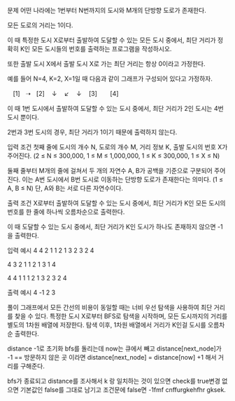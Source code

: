 문제
어떤 나라에는 1번부터 N번까지의 도시와 M개의 단방향 도로가 존재한다.

모든 도로의 거리는 1이다.

이 때 특정한 도시 X로부터 출발하여 도달할 수 있는 모든 도시 중에서, 최단 거리가 정확히 K인 모든 도시들의 번호를 출력하는 프로그램을 작성하시오.

또한 출발 도시 X에서 출발 도시 X로 가는 최단 거리는 항상 0이라고 가정한다.

예를 들어 N=4, K=2, X=1일 때 다음과 같이 그래프가 구성되어 있다고 가정하자.

ㅤ[1]ㅤ➝ㅤ[2]
ㅤ↓ ㅤ↙ ㅤ↓
ㅤ[3] ㅤㅤ[4]

이 때 1번 도시에서 출발하여 도달할 수 있는 도시 중에서, 최단 거리가 2인 도시는 4번 도시 뿐이다.

2번과 3번 도시의 경우, 최단 거리가 1이기 때문에 출력하지 않는다.

입력 조건
첫째 줄에 도시의 개수 N, 도로의 개수 M, 거리 정보 K, 출발 도시의 번호 X가 주어진다. (2 ≤ N ≤ 300,000, 1 ≤ M ≤ 1,000,000, 1 ≤ K ≤ 300,000, 1 ≤ X ≤ N)

둘째 줄부터 M개의 줄에 걸쳐서 두 개의 자연수 A, B가 공백을 기준으로 구분되어 주어진다.
이는 A번 도시에서 B번 도시로 이동하는 단방향 도로가 존재한다는 의미다. (1 ≤ A, B ≤ N)
단, A와 B는 서로 다른 자연수이다.

출력 조건
X로부터 출발하여 도달할 수 있는 도시 중에서, 최단 거리가 K인 모든 도시의 번호를 한 줄에 하나씩 오름차순으로 출력한다.

이 때 도달할 수 있는 도시 중에서, 최단 거리가 K인 도시가 하나도 존재하지 않으면 -1을 출력한다.

입력 예시
4 4 2 1
1 2
1 3
2 3
2 4

4 3 2 1
1 2
1 3
1 4

4 4 1 1
1 2
1 3
2 3
2 4

출력 예시
4
-1
2
3

풀이
그래프에서 모든 간선의 비용이 동일할 때는 너비 우선 탐색을 사용하여 최단 거리를 찾을 수 있다.
특정한 도시 X로부터 BFS로 탐색을 시작하며, 모든 도시까지의 거리를 별도의 1차원 배열에 저장한다.
탐색 이후, 1차원 배열에서 거리가 K인걸 도시를 오름차순 출력한다.

distance -1로 초기화
bfs를 돌리는데 now는 큐에서 빼고
distance[next_node]가 -1 == 방문하지 않은 곳 이라면
distance[next_node] = distance[now] +1 해서 거리를 구해준다.

bfs가 종료되고 distance를 조사해서 k 랑 일치하는 것이 있으면 check를 true변경
없으면 기본값인 false를 그대로 남기고 조건문에 false면 -1fmf cnffurgkehfhr gksek.
